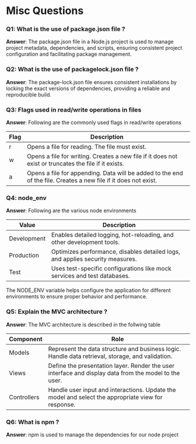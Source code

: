 # Misc Questions

### Q1: What is the use of package.json file ? 

**Answer**: The package.json file in a Node.js project is used to manage project metadata, dependencies, and scripts, ensuring consistent  project configuration and facilitating package management.

### Q2: What is the use of packagelock.json file ? 

**Answer**:  The package-lock.json file ensures consistent installations by locking the exact versions of dependencies, providing a reliable and reproducible build.

### Q3: Flags used in read/write operations in files 

**Answer**: Following are the commonly used flags in read/write operations 

| Flag | Description                                                  |
| ---- | ------------------------------------------------------------ |
| r    | Opens a file for reading. The file must exist.               |
| w    | Opens a file for writing. Creates a new file if it does not exist or truncates the file if it exists. |
| a    | Opens a file for appending. Data will be added to the end of the file. Creates a new file if it does not exist. |

### Q4: node_env 

**Answer**: Following are the various node environments 

| Value       | Description                                                  |
| ----------- | ------------------------------------------------------------ |
| Development | Enables detailed logging, hot-reloading, and other development tools. |
| Production  | Optimizes performance, disables detailed logs, and applies security measures. |
| Test        | Uses test-specific configurations like mock services and test databases. |

The NODE_ENV variable helps configure the application for different environments to ensure proper behavior and performance.

### Q5: Explain the MVC architecture ? 

**Answer**: The MVC architecture is described in the follwing table 

| Component   | Role                                                         |
| ----------- | ------------------------------------------------------------ |
| Models      | Represent the data structure and business logic. Handle data retrieval, storage, and validation. |
| Views       | Define the presentation layer. Render the user interface and display data from the model to the user. |
| Controllers | Handle user input and interactions. Update the model and select the appropriate view for response. |

### Q6: What is npm ? 

**Answer**: npm is used to manage the dependencies for our node project 